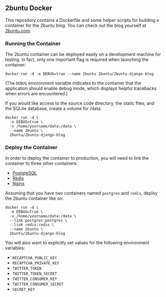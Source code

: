 ## 2buntu Docker

This repository contains a Dockerfile and some helper scripts for building a container for the 2buntu blog. You can check out the blog yourself at [2buntu.com](http://2buntu.com).

### Running the Container

The 2buntu container can be deployed easily on a development machine for testing. In fact, only one important flag is required when launching the container:

    docker run -d -e DEBUG=true --name 2buntu 2buntu/2buntu-django-blog

(The `DEBUG` environment variable indicates to the container that the application should enable debug mode, which displays helpful tracebacks when errors are encountered.)

If you would like access to the source code directory, the static files, and the SQLite database, create a volume for /data:

    docker run -d \
      -e DEBUG=true \
      -v /home/yourname/data:/data \
      --name 2buntu \
      2buntu/2buntu-django-blog

### Deploy the Container

In order to deploy the container to production, you will need to link the container to three other containers:

 * [PostgreSQL](https://registry.hub.docker.com/_/postgres/)
 * [Redis](https://registry.hub.docker.com/_/redis/)
 * [Nginx](https://registry.hub.docker.com/_/nginx/)

Assuming that you have two containers named `postgres` and `redis`, deploy the 2buntu container like so:

    docker run -d \
      -e DEBUG=true \
      -v /home/yourname/data:/data \
      --link postgres:postgres \
      --link redis:redis \
      --name 2buntu \
      2buntu/2buntu-django-blog

You will also want to explicitly set values for the following environment variables:

 * `RECAPTCHA_PUBLIC_KEY`
 * `RECAPTCHA_PRIVATE_KEY`
 * `TWITTER_TOKEN`
 * `TWITTER_TOKEN_SECRET`
 * `TWITTER_CONSUMER_KEY`
 * `TWITTER_CONSUMER_SECRET`
 * `SECRET_KEY`
